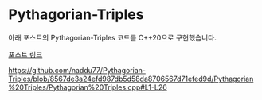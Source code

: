 # Pythagorian-Triples

아래 포스트의 Pythagorian-Triples 코드를 C++20으로 구현했습니다.

[포스트 링크](https://ericniebler.com/2018/12/05/standard-ranges/ "https://ericniebler.com/2018/12/05/standard-ranges/")

https://github.com/naddu77/Pythagorian-Triples/blob/8567de3a24efd987db5d58da8706567d71efed9d/Pythagorian%20Triples/Pythagorian%20Triples.cpp#L1-L26
